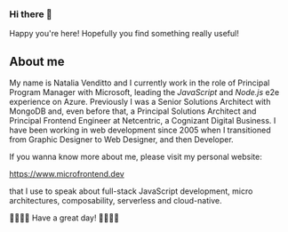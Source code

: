### Hi there 👋

Happy you're here! Hopefully you find something really useful!

## About me

My name is Natalia Venditto and I currently work in the role of Principal Program Manager with Microsoft, leading the *JavaScript* and *Node.js* e2e experience on Azure. 
Previously I was a Senior Solutions Architect with MongoDB and, even before that, a Principal Solutions Architect and Principal Frontend Engineer at Netcentric, a Cognizant Digital Business. I have been working in web development since 2005 when I transitioned from Graphic Designer to Web Designer, and then Developer. 

If you wanna know more about me, please visit my personal website:

https://www.microfrontend.dev

that I use to speak about full-stack JavaScript development, micro architectures, composability, serverless and cloud-native.


🌟🌟🌟🌟 Have  a great day! 🌟🌟🌟🌟
